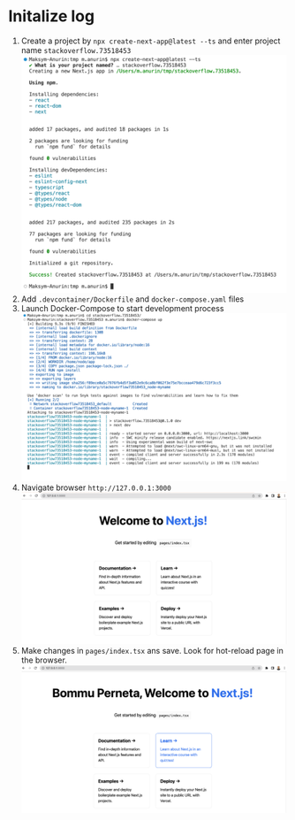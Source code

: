 # Initalize log

1. Create a project by `npx create-next-app@latest --ts` and enter project name `stackoverflow.73518453`
    ![step1.png](INITLOG.files/step1.png)
1. Add `.devcontainer/Dockerfile` and `docker-compose.yaml` files
1. Launch Docker-Compose to start development process
    ![step3.png](INITLOG.files/step3.png)
1. Navigate browser `http://127.0.0.1:3000`
    ![step4.png](INITLOG.files/step4.png)
1. Make changes in `pages/index.tsx` ans save. Look for hot-reload page in the browser.
    ![step5.png](INITLOG.files/step5.png)

